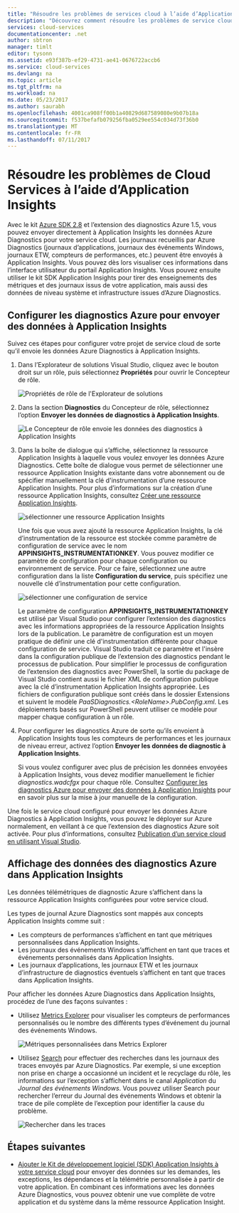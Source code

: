 ```yaml
---
title: "Résoudre les problèmes de services cloud à l’aide d’Application Insights | Microsoft Docs"
description: "Découvrez comment résoudre les problèmes de service cloud en utilisant Application Insights pour traiter les données des diagnostics Azure."
services: cloud-services
documentationcenter: .net
author: sbtron
manager: timlt
editor: tysonn
ms.assetid: e93f387b-ef29-4731-ae41-0676722accb6
ms.service: cloud-services
ms.devlang: na
ms.topic: article
ms.tgt_pltfrm: na
ms.workload: na
ms.date: 05/23/2017
ms.author: saurabh
ms.openlocfilehash: 4001ca908ff00b1a40829d687589080e9b07b18a
ms.sourcegitcommit: f537befafb079256fba0529ee554c034d73f36b0
ms.translationtype: MT
ms.contentlocale: fr-FR
ms.lasthandoff: 07/11/2017
---
```

# <a name="troubleshoot-cloud-services-using-application-insights"></a>Résoudre les problèmes de Cloud Services à l’aide d’Application Insights
Avec le kit [Azure SDK 2.8](https://azure.microsoft.com/downloads/) et l’extension des diagnostics Azure 1.5, vous pouvez envoyer directement à Application Insights les données Azure Diagnostics pour votre service cloud. Les journaux recueillis par Azure Diagnostics (journaux d’applications, journaux des événements Windows, journaux ETW, compteurs de performances, etc.) peuvent être envoyés à Application Insights. Vous pouvez dès lors visualiser ces informations dans l’interface utilisateur du portail Application Insights. Vous pouvez ensuite utiliser le kit SDK Application Insights pour tirer des enseignements des métriques et des journaux issus de votre application, mais aussi des données de niveau système et infrastructure issues d’Azure Diagnostics.

## <a name="configure-azure-diagnostics-to-send-data-to-application-insights"></a>Configurer les diagnostics Azure pour envoyer des données à Application Insights
Suivez ces étapes pour configurer votre projet de service cloud de sorte qu’il envoie les données Azure Diagnostics à Application Insights.

1. Dans l’Explorateur de solutions Visual Studio, cliquez avec le bouton droit sur un rôle, puis sélectionnez **Propriétés** pour ouvrir le Concepteur de rôle.

    ![Propriétés de rôle de l'Explorateur de solutions][1]

2. Dans la section **Diagnostics** du Concepteur de rôle, sélectionnez l’option **Envoyer les données de diagnostics à Application Insights**.

    ![Le Concepteur de rôle envoie les données des diagnostics à Application Insights][2]

3. Dans la boîte de dialogue qui s’affiche, sélectionnez la ressource Application Insights à laquelle vous voulez envoyer les données Azure Diagnostics. Cette boîte de dialogue vous permet de sélectionner une ressource Application Insights existante dans votre abonnement ou de spécifier manuellement la clé d'instrumentation d’une ressource Application Insights. Pour plus d’informations sur la création d’une ressource Application Insights, consultez [Créer une ressource Application Insights](../application-insights/app-insights-create-new-resource.md).

    ![sélectionner une ressource Application Insights][3]

    Une fois que vous avez ajouté la ressource Application Insights, la clé d’instrumentation de la ressource est stockée comme paramètre de configuration de service avec le nom **APPINSIGHTS_INSTRUMENTATIONKEY**. Vous pouvez modifier ce paramètre de configuration pour chaque configuration ou environnement de service. Pour ce faire, sélectionnez une autre configuration dans la liste **Configuration du service**, puis spécifiez une nouvelle clé d’instrumentation pour cette configuration.

    ![sélectionner une configuration de service][4]

    Le paramètre de configuration **APPINSIGHTS_INSTRUMENTATIONKEY** est utilisé par Visual Studio pour configurer l’extension des diagnostics avec les informations appropriées de la ressource Application Insights lors de la publication. Le paramètre de configuration est un moyen pratique de définir une clé d'instrumentation différente pour chaque configuration de service. Visual Studio traduit ce paramètre et l'insère dans la configuration publique de l’extension des diagnostics pendant le processus de publication. Pour simplifier le processus de configuration de l’extension des diagnostics avec PowerShell, la sortie du package de Visual Studio contient aussi le fichier XML de configuration publique avec la clé d’instrumentation Application Insights appropriée. Les fichiers de configuration publique sont créés dans le dossier Extensions et suivent le modèle *PaaSDiagnostics.&lt;RoleName&gt;.PubConfig.xml*. Les déploiements basés sur PowerShell peuvent utiliser ce modèle pour mapper chaque configuration à un rôle.

4) Pour configurer les diagnostics Azure de sorte qu’ils envoient à Application Insights tous les compteurs de performances et les journaux de niveau erreur, activez l’option **Envoyer les données de diagnostic à Application Insights**. 

    Si vous voulez configurer avec plus de précision les données envoyées à Application Insights, vous devez modifier manuellement le fichier *diagnostics.wadcfgx* pour chaque rôle. Consultez [Configurer les diagnostics Azure pour envoyer des données à Application Insights](#configure-azure-diagnostics-to-send-data-to-application-insights) pour en savoir plus sur la mise à jour manuelle de la configuration.

Une fois le service cloud configuré pour envoyer les données Azure Diagnostics à Application Insights, vous pouvez le déployer sur Azure normalement, en veillant à ce que l’extension des diagnostics Azure soit activée. Pour plus d’informations, consultez [Publication d’un service cloud en utilisant Visual Studio](../vs-azure-tools-publishing-a-cloud-service.md).  

## <a name="viewing-azure-diagnostics-data-in-application-insights"></a>Affichage des données des diagnostics Azure dans Application Insights
Les données télémétriques de diagnostic Azure s’affichent dans la ressource Application Insights configurées pour votre service cloud.

Les types de journal Azure Diagnostics sont mappés aux concepts Application Insights comme suit :

* Les compteurs de performances s’affichent en tant que métriques personnalisées dans Application Insights.
* Les journaux des événements Windows s’affichent en tant que traces et événements personnalisés dans Application Insights.
* Les journaux d’applications, les journaux ETW et les journaux d’infrastructure de diagnostics éventuels s’affichent en tant que traces dans Application Insights.

Pour afficher les données Azure Diagnostics dans Application Insights, procédez de l’une des façons suivantes :

* Utilisez [Metrics Explorer](../application-insights/app-insights-metrics-explorer.md) pour visualiser les compteurs de performances personnalisés ou le nombre des différents types d’événement du journal des événements Windows.

    ![Métriques personnalisées dans Metrics Explorer][5]

* Utilisez [Search](../application-insights/app-insights-diagnostic-search.md) pour effectuer des recherches dans les journaux des traces envoyés par Azure Diagnostics. Par exemple, si une exception non prise en charge a occasionné un incident et le recyclage du rôle, les informations sur l’exception s’affichent dans le canal *Application* du *Journal des événements Windows*. Vous pouvez utiliser Search pour rechercher l’erreur du Journal des événements Windows et obtenir la trace de pile complète de l’exception pour identifier la cause du problème.

    ![Rechercher dans les traces][6]

## <a name="next-steps"></a>Étapes suivantes
* [Ajouter le Kit de développement logiciel (SDK) Application Insights à votre service cloud](../application-insights/app-insights-cloudservices.md) pour envoyer des données sur les demandes, les exceptions, les dépendances et la télémétrie personnalisée à partir de votre application. En combinant ces informations avec les données Azure Diagnostics, vous pouvez obtenir une vue complète de votre application et du système dans la même ressource Application Insight.  

<!--Image references-->
[1]: ./media/cloud-services-dotnet-diagnostics-applicationinsights/solution-explorer-properties.png
[2]: ./media/cloud-services-dotnet-diagnostics-applicationinsights/role-designer-sendtoappinsights.png
[3]: ./media/cloud-services-dotnet-diagnostics-applicationinsights/select-appinsights-resource.png
[4]: ./media/cloud-services-dotnet-diagnostics-applicationinsights/role-designer-appinsights-serviceconfig.png
[5]: ./media/cloud-services-dotnet-diagnostics-applicationinsights/metrics-explorer-custom-metrics.png
[6]: ./media/cloud-services-dotnet-diagnostics-applicationinsights/search-windowseventlog-error.png
